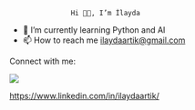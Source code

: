                    Hi 👋🏻, I’m İlayda
                   
- 🌱 I’m currently learning Python and AI
- 📫 How to reach me ilaydaartik@gmail.com

Connect with me:

<img src="{[BadgeURLHere](https://img.shields.io/badge/LinkedIn-0077B5?style=for-the-badge&logo=linkedin&logoColor=white)}" />



https://www.linkedin.com/in/ilaydaartik/




<!---
ilaydaartik/ilaydaartik is a ✨ special ✨ repository because its `README.md` (this file) appears on your GitHub profile.
You can click the Preview link to take a look at your changes.
--->
